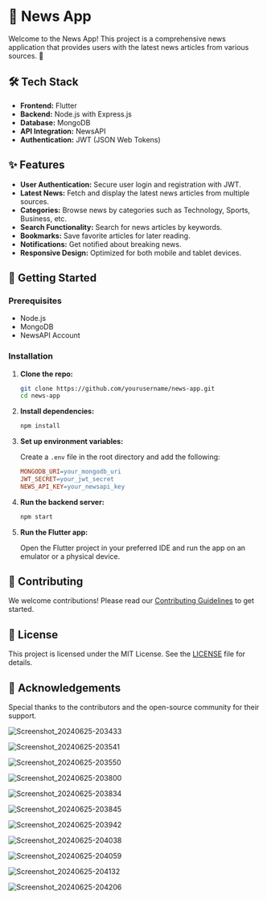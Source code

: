 # 📰 News App

Welcome to the News App! This project is a comprehensive news application that provides users with the latest news articles from various sources. 🚀

## 🛠️ Tech Stack

- **Frontend:** Flutter
- **Backend:** Node.js with Express.js
- **Database:** MongoDB
- **API Integration:** NewsAPI
- **Authentication:** JWT (JSON Web Tokens)

## ✨ Features

- **User Authentication:** Secure user login and registration with JWT.
- **Latest News:** Fetch and display the latest news articles from multiple sources.
- **Categories:** Browse news by categories such as Technology, Sports, Business, etc.
- **Search Functionality:** Search for news articles by keywords.
- **Bookmarks:** Save favorite articles for later reading.
- **Notifications:** Get notified about breaking news.
- **Responsive Design:** Optimized for both mobile and tablet devices.

## 🚀 Getting Started

### Prerequisites

- Node.js
- MongoDB
- NewsAPI Account

### Installation

1. **Clone the repo:**

    ```bash
    git clone https://github.com/yourusername/news-app.git
    cd news-app
    ```

2. **Install dependencies:**

    ```bash
    npm install
    ```

3. **Set up environment variables:**

    Create a `.env` file in the root directory and add the following:

    ```makefile
    MONGODB_URI=your_mongodb_uri
    JWT_SECRET=your_jwt_secret
    NEWS_API_KEY=your_newsapi_key
    ```

4. **Run the backend server:**

    ```bash
    npm start
    ```

5. **Run the Flutter app:**

    Open the Flutter project in your preferred IDE and run the app on an emulator or a physical device.

## 🤝 Contributing

We welcome contributions! Please read our [Contributing Guidelines](CONTRIBUTING.md) to get started.

## 📄 License

This project is licensed under the MIT License. See the [LICENSE](LICENSE) file for details.

## 🙏 Acknowledgements

Special thanks to the contributors and the open-source community for their support.

![Screenshot_20240625-203433](https://github.com/AMNAMAHAR/News_app_in_/assets/158574242/10e51c3c-c2ad-4c36-8cfa-162dec4cad14)

![Screenshot_20240625-203541](https://github.com/AMNAMAHAR/News_app_in_/assets/158574242/8a3ef400-032d-4aed-a81a-cadf6c679920)

![Screenshot_20240625-203550](https://github.com/AMNAMAHAR/News_app_in_/assets/158574242/74dc8f69-0f2b-420f-877d-07c08828eaf8)

![Screenshot_20240625-203800](https://github.com/AMNAMAHAR/News_app_in_/assets/158574242/1da305ef-8cf6-48b5-929a-3432394d267e)

![Screenshot_20240625-203834](https://github.com/AMNAMAHAR/News_app_in_/assets/158574242/3bf2f02f-207a-4627-b5ac-b7f468c1827b)

![Screenshot_20240625-203845](https://github.com/AMNAMAHAR/News_app_in_/assets/158574242/628331ab-831a-4c10-99c6-c7dc03dcaf60)

![Screenshot_20240625-203942](https://github.com/AMNAMAHAR/News_app_in_/assets/158574242/1408272d-0266-4594-aaac-80645fa9accc)

![Screenshot_20240625-204038](https://github.com/AMNAMAHAR/News_app_in_/assets/158574242/56a29657-93d1-4c9c-a80d-737081cb206d)

![Screenshot_20240625-204059](https://github.com/AMNAMAHAR/News_app_in_/assets/158574242/ff8a0bbb-e273-48bd-9c1b-c66a4c81d45d)

![Screenshot_20240625-204132](https://github.com/AMNAMAHAR/News_app_in_/assets/158574242/4ff5cdcd-4ce5-48a9-a926-0ba72a99930c)


![Screenshot_20240625-204206](https://github.com/AMNAMAHAR/News_app_in_/assets/158574242/8f681b33-edc6-4a9e-b953-60bc3e5912b2)

















